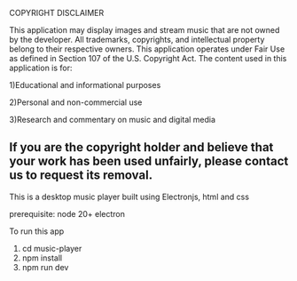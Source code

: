 COPYRIGHT DISCLAIMER

This application may display images and stream music that are not owned by the developer. All trademarks, copyrights, and intellectual property belong to their respective owners.
This application operates under Fair Use as defined in Section 107 of the U.S. Copyright Act. The content used in this application is for:

1)Educational and informational purposes

2)Personal and non-commercial use

3)Research and commentary on music and digital media

If you are the copyright holder and believe that your work has been used unfairly, please contact us to request its removal.
---------------------------------------------------------------------------------------------------------------------------------------------------------------------------------------------------------------------

This is a desktop music player built using Electronjs, html and css

prerequisite:
node 20+
electron 

To run this app
1) cd music-player
2) npm install
3) npm run dev


